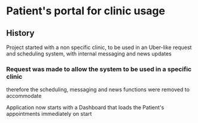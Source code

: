 # Patient's portal for clinic usage

## History
Project started with a non specific clinic, to be used in an Uber-like request and scheduling system, with internal messaging and news updates

### Request was made to allow the system to be used in a specific clinic 
therefore the scheduling, messaging and news functions were removed to accommodate

Application now starts with a Dashboard that loads the Patient's appointments immediately on start